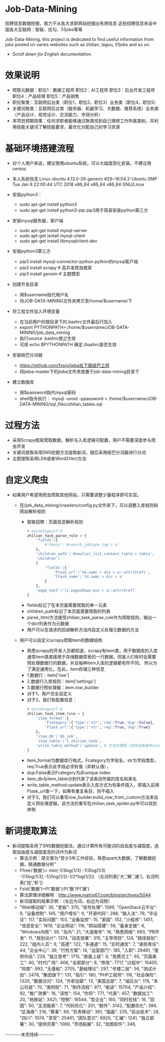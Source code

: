 Job-Data-Mining
========
招聘信息数据挖掘，致力于从各大求职网站挖掘出有用信息
这些招聘信息来自中国各大互联网：智联、拉勾、51jobs等等

Job-Data-Mining, this project is dedicated to find useful information from jobs posted on varies websites
such as zhilian, lagou, 51jobs and so on.

- _Scroll down for English documentation._

效果说明
========
 * 爬取元数据：职位1：数据工程师   职位2：AI工程师   职位3：后台开发工程师   职位4：产品经理   职位5：产品销售 
 * 职位聚类：互联网后台类（职位1，职位2，职位3）业务类（职位4，职位5）
 * 关键词聚类：互联网后台类（服务器、机器学习、大数据、推荐系统）业务类（产品设计、视觉设计、交流能力、市场分析） 
 * 本项目预期效果：任何求职者能够通过聚类找到自己理想工作所属类别，并利用技能关键词了解技能要求，最优化分配自己的学习资源


基础环境搭建流程
=======
* 对个人用户来说，建议使用ubuntu系统，可以大幅度简化安装。不建议用centos
* 本人系统信息:Linux ubuntu 4.13.0-26-generic #29~16.04.2-Ubuntu SMP Tue Jan 9 22:00:44 UTC 2018 x86_64 x86_64 x86_64 GNU/Linux

* 安装python3：
    * sudo apt-get install python3
    * sudo apt-get install python3-pip pip3用于简易安装python第三方

* 安装mysql服务器，客户端
    * sudo apt-get install mysql-server
    * sudo apt-get isntall mysql-client
    * sudo apt-get install libmysqlclient-dev

* 安装python3第三方
    * pip3 install mysql-connector-python python的mysql客户端
    * pip3 install scrapy # 高并发爬虫框架
    * pip3 install gensim # 主题模型

* 创建开发目录
    * 用$username指代用户名
    * 将JOB-DATA-MINING文件夹拷贝至/home/$username/下

* 将工程文件加入环境变量
    * 在当前用户的根目录下的.bashrc文件最后行加入
    * export PYTHONPATH=:/home/$username/JOB-DATA-MINING/job_data_mining
    * 执行source .bashrc使之生效
    * 可用 echo $PYTHONPATH 确定./bashrc是否生效
    
* 安装结巴分词器
    * https://github.com/fxsjy/jieba处下载结巴工程
    * 将jieba-master下的jieba文件夹放置于job-data-mining目录下

* 建立数据库
    * 用$password指代mysql密码
    * shell指令执行：
      mysql -uroot -ppassword < /home/$username/JOB-DATA-MINING/sql_files/zhilian_tables.sql

过程方法
========
* 采用Scrapy框架爬取数据，解析与入库逻辑可配置，用户不需要深度参与爬虫开发
* 关键词提取采用SNS挖掘方法提取新词，随后采用结巴分词器进行分词
* 主题提取采用LDA或者Word2Vect方法

自定义爬虫
========
* 如果用户希望用爬虫爬取其他网站，只需要调整少量程序即可实现。
    * 在/job_data_mining/crawlers/config.py文件夹下，可以调整入库规则和网站解析规则
        * 智联招聘：页面信息解析规则
            ```python
            # encoding=utf-8
            zhilian_task_parse_rule = {
                'fields':{
                    #'Fmain':'#search_jobtype_tag > a'
                },
                'children_path':'#newlist_list_content_table > table',
                'children':
                {
                    'fields':{
                        'Ftask_url':'td.zwmc > div > a::attr(href)',
                        'Ftask_name':'td.zwmc > div > a'
                    }
                },
                'page_next':'li.pagesDown-pos > a::attr(href)'
            }
            ```
        * fields标记了在本页面需要爬取的单一元素
        * children_path标记了本页面需要爬取的列表
        * parse_html方法接受zhilian_task_parse_rule作为爬取规则，输出一个dict列表作为元数据
        * 用户可以在请求的回调解析方法内自定义处理元数据的方法
            
    * 用户可以自定义scrapy爬取item的数据结构
        * 熟悉scrapy的开发人员都知道，scrapy有item类，用于数据库的入库
        通常item类直接用于存储数据库表的一行数据。但是人们有时会需要
        预处理数据行的数据，并且每种item入库的逻辑都有所不同。
        所以为了满足通用化，在此，item存储三种信息
        * 1.数据行：item['row']
        * 2.数据行入库规则：item['settings']
        * 3.数据行预处理器：item.row_builder
        * 对于1，用户完全自定义
        * 对于2，我们有配置信息：
            ```python
            # encoding=utf-8
            zhilian_task_item_rule = {
                'item_format':{
                    'Fcategory':{'type':'str','req':True,'dup':False},
                    'Ftask_url':{'type':'str','req':True,'dup':True}
                },
                'item_db':'db_job',
                'item_table':'t_zhilian_task',
                'write_table_method':'update', # 方法为更新（另外还有条件insert和无条件insert）
            }
            ```
        * item_format为数据库行格式，Fcategory为字段名，str为字段类型，req:True表示此字段必须有值（非默认值），
        * dup:False表示Fcategory为非unique index
        * item_db与item_table分别代表了该条目所属的库名和表名
        * write_table_method:update表示入库方式为有条件插入，即插入前用Ftask_url查一下，如果有重复条目，则不插入
        * 对于3，我们可以重写row_builder.build_row_from_custom方法来自定义预处理逻辑，该方法的重写在zhilian_task_spider.py中可以找到样例
            
新词提取算法
========
* 新词提取采用了SNS数据挖掘法，通过计算所有可能词的自由度与凝固度，选取自由度与凝固度高的词作为新词
    * 算法示例：原文章为“至少3年工作经验，熟悉spark大数据，了解数据挖掘，精通数据分析”
    * Ffree('数据')= min(-1/3*log(1/3) -1/3*log(1/3) -1/3*log(1/3),-1/2*log(1/2)-1/2*log(1/2)) （左词列表['大','解','通']，右词列表['挖','析']）
    * Fsld('数据')=P('数据')/P('数')P('据')
    * 算法原理详细解释：http://www.matrix67.com/blog/archives/5044
    * 新词提取的结果示例：（左边为词，右边为词频）
    * "Web移动端": 30,
      "老板": 370,
      "信号处理": 1599,
      "OpenStack云平台": 9,
      "设备控制": 145,
      "用户增长": 9,
      "开源代码": 288,
      "输入法": 78,
      "毕业证": 117,
      "实际问题": 103,
      "设备监控": 15,
      "家园": 152,
      "小程序": 1451,
      "信息安全": 1819,
      "企业网站": 116,
      "网站搭建": 59,
      "量身定做": 6,
      "Windows内核": 39,
      "岛内": 21,
      "大道南号": 16,
      "熟悉网络": 693,
      "PB开发": 11,
      "规划设计": 1374,
      "动态效果": 315,
      "主导项目": 124,
      "路径规划": 222,
      "组内人员": 9,
      "高德": 122,
      "多通道": 15,
      "实时通信": 7,
      "承担责任": 44,
      "企业中心": 39,
      "行性方案": 14,
      "运营部门": 185,
      "入职": 29481,
      "提供作品": 228,
      "独立思考": 1715,
      "直属上级": 9,
      "免费员工": 65,
      "页面美工": 40,
      "时代广场": 408,
      "全部部分": 8,
      "修改": 7717,
      "过程中": 15405,
      "同类": 992,
      "无基础": 2705,
      "基础理论": 297,
      "号楼二层": 56,
      "测试计划": 2478,
      "集团旗下": 131,
      "指引": 180,
      "PHP工程师": 116,
      "社会保险": 1320,
      "数据访问": 124,
      "升职加薪": 13,
      "美国总部": 7,
      "端后台": 176,
      "本公司是": 70,
      "类院校": 71,
      "制作流程": 971,
      "电话": 15704,
      "产品介绍": 92,
      "推广效果": 16,
      "读性": 154,
      "你将": 771,
      "代表": 457,
      "数据加工": 20,
      "地铁站": 3421,
      "控制": 16544,
      "型企业": 160,
      "同时在线": 18,
      "回国": 50,
      "主流报表": 7,
      "代码优化": 201,
      "额外": 3142,
      "配置优化": 386,
      "区海泰": 216,
      "赛事": 89,
      "负责移动": 361,
      "插画": 235,
      "前台技术": 28,
      "四川": 1074,
      "享受": 25461,
      "团队意识": 6920,
      "汇编": 1241,
      "独立部署": 30,
      "提供完善": 1089,
      "市场拓展": 32,
      "绘图软件": 346,
        
--------未完待续--------
